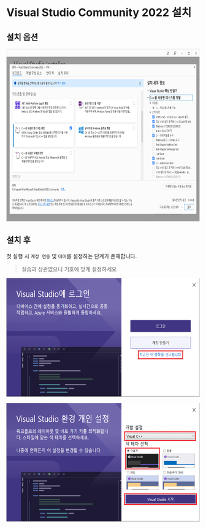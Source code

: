 # Visual Studio Community 2022 설치
## 설치 옵션
<img src="img/vs_install/vs_install_options.png" width="800px" height="450px" title="vs_install_options" alt="vs_install_options"></img>

## 설치 후
첫 실행 시 `계정 연동` 및 `테마`를 설정하는 단계가 존재합니다.
>실습과 상관없으니 기호에 맞게 설정하세요

<img src="img/vs_install/vs_install_1.png" width="607px" height="309px" title="vs_install_1" alt="vs_install_1"></img>
    
<img src="img/vs_install/vs_install_2.png" width="607px" height="309px" title="vs_install_2" alt="vs_install_2"></img>
